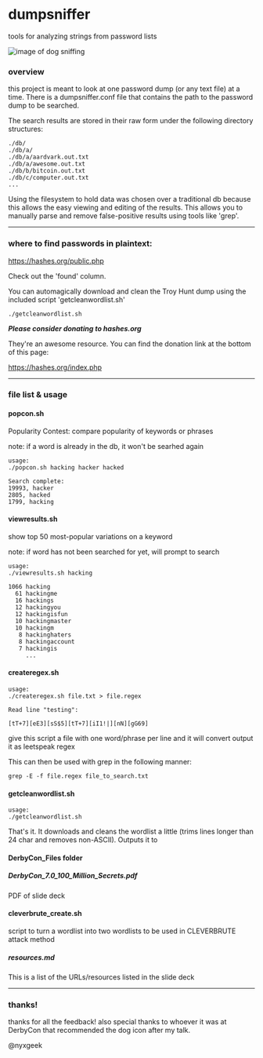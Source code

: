# dumpsniffer
tools for analyzing strings from password lists



![image of dog sniffing](https://i.imgur.com/4TubOtW.png?1)



### overview

this project is meant to look at one password dump (or any text file) at a time. There is a dumpsniffer.conf file that contains the path to the password dump to be searched.


The search results are stored in their raw form under the following directory structures:
```
./db/
./db/a/
./db/a/aardvark.out.txt
./db/a/awesome.out.txt
./db/b/bitcoin.out.txt
./db/c/computer.out.txt
...

```


Using the filesystem to hold data was chosen over a traditional db because this allows the easy viewing and editing of the results. This allows you to manually parse and remove false-positive results using tools like 'grep'.

---

### where to find passwords in plaintext:

https://hashes.org/public.php

Check out the 'found' column.

You can automagically download and clean the Troy Hunt dump using the included script 'getcleanwordlist.sh'

```
./getcleanwordlist.sh
```

***Please consider donating to hashes.org***

They're an awesome resource.  You can find the donation link at the bottom of this page:

https://hashes.org/index.php

---

### file list & usage




#### popcon.sh

Popularity Contest: compare popularity of keywords or phrases

note: if a word is already in the db, it won't be searhed again

```
usage:
./popcon.sh hacking hacker hacked

Search complete:
19993, hacker
2805, hacked
1799, hacking

```


#### viewresults.sh

show top 50 most-popular variations on a keyword

note: if word has not been searched for yet, will prompt to search

```
usage:
./viewresults.sh hacking

1066 hacking
  61 hackingme
  16 hackings
  12 hackingyou
  12 hackingisfun
  10 hackingmaster
  10 hackingm
   8 hackinghaters
   8 hackingaccount
   7 hackingis
     ...

```

#### createregex.sh

```
usage:
./createregex.sh file.txt > file.regex

Read line "testing":

[tT+7][eE3][sS$5][tT+7][iI1!|][nN][gG69]
```

give this script a file with one word/phrase per line and it will convert output it as leetspeak regex


This can then be used with grep in the following manner:

```
grep -E -f file.regex file_to_search.txt
```


#### getcleanwordlist.sh

```
usage:
./getcleanwordlist.sh
```

That's it. It downloads and cleans the wordlist a little (trims lines longer than 24 char and removes non-ASCII). Outputs it to 


#### DerbyCon_Files folder

##### DerbyCon_7.0_100_Million_Secrets.pdf

PDF of slide deck

#### cleverbrute_create.sh

script to turn a wordlist into two wordlists to be used in CLEVERBRUTE attack method

##### resources.md

This is a list of the URLs/resources listed in the slide deck


---

### thanks!
thanks for all the feedback! also special thanks to whoever it was at DerbyCon that recommended the dog icon after my talk.

@nyxgeek
